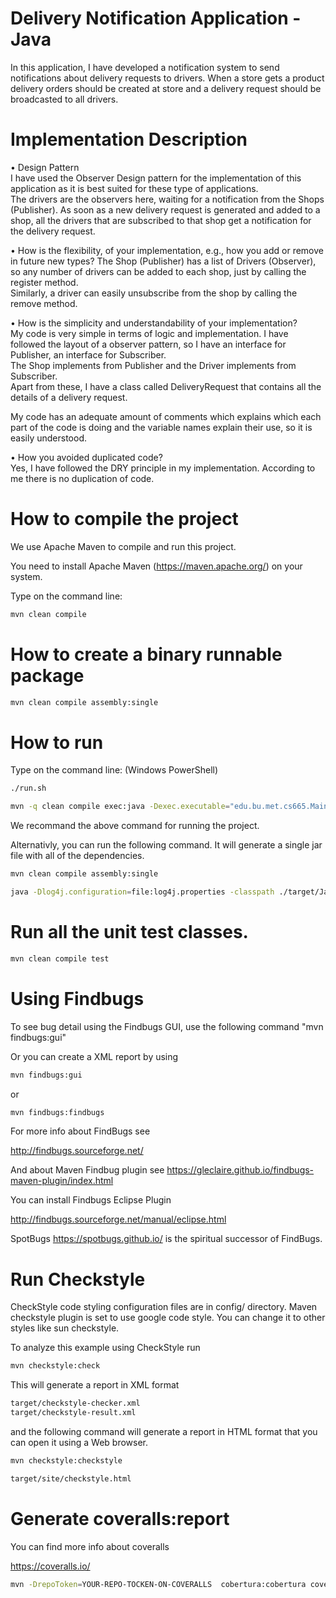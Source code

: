 # Delivery Notification Application - Java  
In this application, I have developed a notification system to send notifications about delivery
requests to drivers. When a store gets a product delivery orders should be created at store and a
delivery request should be broadcasted to all drivers.  

# Implementation Description
  
• Design Pattern  
I have used the Observer Design pattern for the implementation of this application as it is best suited for these type of applications.  
The drivers are the observers here, waiting for a notification from the Shops (Publisher). As soon as a new delivery request is generated and added
to a shop, all the drivers that are subscribed to that shop get a notification for the delivery request.
  
• How is the flexibility, of your implementation, e.g., how you add or remove in future new types? 
The Shop (Publisher) has a list of Drivers (Observer), so any number of drivers can be added to each shop, just by calling the register method.  
Similarly, a driver can easily unsubscribe from the shop by calling the remove method.
  
• How is the simplicity and understandability of your implementation?  
My code is very simple in terms of logic and implementation. I have followed the layout of a observer pattern, so I have an interface for Publisher, an interface for Subscriber.   
The Shop implements from Publisher and the Driver implements from Subscriber.  
Apart from these, I have a class called DeliveryRequest that contains all the details of a delivery request.  
  
My code has an adequate amount of comments which explains which each part of the code is doing and the variable names explain their use, so it is easily understood.  
  
  
• How you avoided duplicated code?  
Yes, I have followed the DRY principle in my implementation. According to me there is no duplication of code.  
  
# How to compile the project

We use Apache Maven to compile and run this project. 

You need to install Apache Maven (https://maven.apache.org/)  on your system. 

Type on the command line: 

```bash
mvn clean compile
```

# How to create a binary runnable package 


```bash
mvn clean compile assembly:single
```


# How to run

Type on the command line: (Windows PowerShell)

```bash
./run.sh
```

```bash
mvn -q clean compile exec:java -Dexec.executable="edu.bu.met.cs665.Main" -Dlog4j.configuration="file:log4j.properties"
```

We recommand the above command for running the project. 

Alternativly, you can run the following command. It will generate a single jar file with all of the dependencies. 

```bash
mvn clean compile assembly:single

java -Dlog4j.configuration=file:log4j.properties -classpath ./target/JavaProjectTemplate-1.0-SNAPSHOT-jar-with-dependencies.jar  edu.bu.met.cs665.Main
```


# Run all the unit test classes.


```bash
mvn clean compile test

```

# Using Findbugs 

To see bug detail using the Findbugs GUI, use the following command "mvn findbugs:gui"

Or you can create a XML report by using  


```bash
mvn findbugs:gui 
```

or 


```bash
mvn findbugs:findbugs
```


For more info about FindBugs see 

http://findbugs.sourceforge.net/

And about Maven Findbug plugin see 
https://gleclaire.github.io/findbugs-maven-plugin/index.html


You can install Findbugs Eclipse Plugin 

http://findbugs.sourceforge.net/manual/eclipse.html



SpotBugs https://spotbugs.github.io/ is the spiritual successor of FindBugs.


# Run Checkstyle 

CheckStyle code styling configuration files are in config/ directory. Maven checkstyle plugin is set to use google code style. 
You can change it to other styles like sun checkstyle. 

To analyze this example using CheckStyle run 

```bash
mvn checkstyle:check
```

This will generate a report in XML format


```bash
target/checkstyle-checker.xml
target/checkstyle-result.xml
```

and the following command will generate a report in HTML format that you can open it using a Web browser. 

```bash
mvn checkstyle:checkstyle
```

```bash
target/site/checkstyle.html
```


# Generate  coveralls:report 

You can find more info about coveralls 

https://coveralls.io/

```bash
mvn -DrepoToken=YOUR-REPO-TOCKEN-ON-COVERALLS  cobertura:cobertura coveralls:report
```

